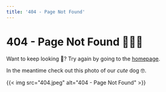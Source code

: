 ```yaml
---
title: '404 - Page Not Found'
---
```

# 404 - Page Not Found 🤷🏼‍♂️

Want to keep looking 👀? Try again by going to the [homepage](/).

In the meantime check out this photo of our *cute* dog 🤓.

{{< img src="404.jpeg" alt="404 - Page Not Found" >}}
